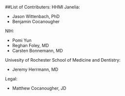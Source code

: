 ##List of Contributers:
HHMI Janelia:
* Jason Wittenbach, PhD
* Benjamin Cocanougher

NIH: 
* Pomi Yun 
* Reghan Foley, MD
* Carsten Bonnemann, MD

Univesity of Rochester School of Medicine and Dentistry:
* Jeremy Herrmann, MD

Legal:
* Matthew Cocanougher, JD

